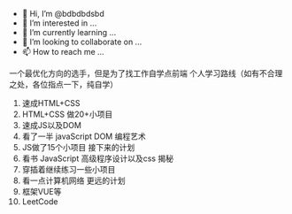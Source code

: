 - 👋 Hi, I’m @bdbdbdsbd
- 👀 I’m interested in ...
- 🌱 I’m currently learning ...
- 💞️ I’m looking to collaborate on ...
- 📫 How to reach me ...

<!---
bdbdbdsbd/bdbdbdsbd is a ✨ special ✨ repository because its `README.md` (this file) appears on your GitHub profile.
You can click the Preview link to take a look at your changes.
--->
一个最优化方向的选手，但是为了找工作自学点前端
个人学习路线（如有不合理之处，各位指点一下，纯自学）
1. 速成HTML+CSS 
2. HTML+CSS 做20+小项目
3. 速成JS以及DOM 
4. 看了一半 javaScript DOM 编程艺术
5. JS做了15个小项目
接下来的计划
1. 看书 JavaScript 高级程序设计以及css 揭秘
2. 穿插着继续练习一些小项目
3. 看一点计算机网络
更远的计划
1. 框架VUE等
2. LeetCode
